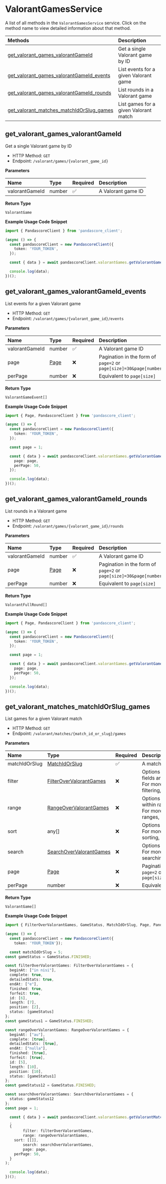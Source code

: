# ValorantGamesService

A list of all methods in the `ValorantGamesService` service. Click on the method name to view detailed information about that method.

| Methods                                                                               | Description                           |
| :------------------------------------------------------------------------------------ | :------------------------------------ |
| [get_valorant_games_valorantGameId](#get_valorant_games_valorantgameid)               | Get a single Valorant game by ID      |
| [get_valorant_games_valorantGameId_events](#get_valorant_games_valorantgameid_events) | List events for a given Valorant game |
| [get_valorant_games_valorantGameId_rounds](#get_valorant_games_valorantgameid_rounds) | List rounds in a Valorant game        |
| [get_valorant_matches_matchIdOrSlug_games](#get_valorant_matches_matchidorslug_games) | List games for a given Valorant match |

## get_valorant_games_valorantGameId

Get a single Valorant game by ID

- HTTP Method: `GET`
- Endpoint: `/valorant/games/{valorant_game_id}`

**Parameters**

| Name           | Type   | Required | Description        |
| :------------- | :----- | :------- | :----------------- |
| valorantGameId | number | ✅       | A Valorant game ID |

**Return Type**

`ValorantGame`

**Example Usage Code Snippet**

```typescript
import { PandascoreClient } from 'pandascore_client';

(async () => {
  const pandascoreClient = new PandascoreClient({
    token: 'YOUR_TOKEN',
  });

  const { data } = await pandascoreClient.valorantGames.getValorantGamesValorantGameId(1);

  console.log(data);
})();
```

## get_valorant_games_valorantGameId_events

List events for a given Valorant game

- HTTP Method: `GET`
- Endpoint: `/valorant/games/{valorant_game_id}/events`

**Parameters**

| Name           | Type                      | Required | Description                                                          |
| :------------- | :------------------------ | :------- | :------------------------------------------------------------------- |
| valorantGameId | number                    | ✅       | A Valorant game ID                                                   |
| page           | [Page](../models/Page.md) | ❌       | Pagination in the form of `page=2` or `page[size]=30&page[number]=2` |
| perPage        | number                    | ❌       | Equivalent to `page[size]`                                           |

**Return Type**

`ValorantGameEvent[]`

**Example Usage Code Snippet**

```typescript
import { Page, PandascoreClient } from 'pandascore_client';

(async () => {
  const pandascoreClient = new PandascoreClient({
    token: 'YOUR_TOKEN',
  });

  const page = 1;

  const { data } = await pandascoreClient.valorantGames.getValorantGamesValorantGameIdEvents(9, {
    page: page,
    perPage: 50,
  });

  console.log(data);
})();
```

## get_valorant_games_valorantGameId_rounds

List rounds in a Valorant game

- HTTP Method: `GET`
- Endpoint: `/valorant/games/{valorant_game_id}/rounds`

**Parameters**

| Name           | Type                      | Required | Description                                                          |
| :------------- | :------------------------ | :------- | :------------------------------------------------------------------- |
| valorantGameId | number                    | ✅       | A Valorant game ID                                                   |
| page           | [Page](../models/Page.md) | ❌       | Pagination in the form of `page=2` or `page[size]=30&page[number]=2` |
| perPage        | number                    | ❌       | Equivalent to `page[size]`                                           |

**Return Type**

`ValorantFullRound[]`

**Example Usage Code Snippet**

```typescript
import { Page, PandascoreClient } from 'pandascore_client';

(async () => {
  const pandascoreClient = new PandascoreClient({
    token: 'YOUR_TOKEN',
  });

  const page = 1;

  const { data } = await pandascoreClient.valorantGames.getValorantGamesValorantGameIdRounds(2, {
    page: page,
    perPage: 50,
  });

  console.log(data);
})();
```

## get_valorant_matches_matchIdOrSlug_games

List games for a given Valorant match

- HTTP Method: `GET`
- Endpoint: `/valorant/matches/{match_id_or_slug}/games`

**Parameters**

| Name          | Type                                                            | Required | Description                                                                                                                                         |
| :------------ | :-------------------------------------------------------------- | :------- | :-------------------------------------------------------------------------------------------------------------------------------------------------- |
| matchIdOrSlug | [MatchIdOrSlug](../models/MatchIdOrSlug.md)                     | ✅       | A match ID or slug                                                                                                                                  |
| filter        | [FilterOverValorantGames](../models/FilterOverValorantGames.md) | ❌       | Options to filter results. String fields are case sensitive <br/>For more information on filtering, see [docs](/docs/filtering-and-sorting#filter). |
| range         | [RangeOverValorantGames](../models/RangeOverValorantGames.md)   | ❌       | Options to select results within ranges <br/>For more information on ranges, see [docs](/docs/filtering-and-sorting#range).                         |
| sort          | any[]                                                           | ❌       | Options to sort results <br/>For more information on sorting, see [docs](/docs/filtering-and-sorting#sort).                                         |
| search        | [SearchOverValorantGames](../models/SearchOverValorantGames.md) | ❌       | Options to search results <br/>For more information on searching, see [docs](/docs/filtering-and-sorting#search).                                   |
| page          | [Page](../models/Page.md)                                       | ❌       | Pagination in the form of `page=2` or `page[size]=30&page[number]=2`                                                                                |
| perPage       | number                                                          | ❌       | Equivalent to `page[size]`                                                                                                                          |

**Return Type**

`ValorantGame[]`

**Example Usage Code Snippet**

```typescript
import { FilterOverValorantGames, GameStatus, MatchIdOrSlug, Page, PandascoreClient, RangeOverValorantGames, SearchOverValorantGames } from 'pandascore_client';

(async () => {
  const pandascoreClient = new PandascoreClient({
	token: 'YOUR_TOKEN'});

  const matchIdOrSlug = 5;
const gameStatus = GameStatus.FINISHED;

const filterOverValorantGames: FilterOverValorantGames = {
  beginAt: ["in nisi"],
  complete: true,
  detailedStats: true,
  endAt: ["e"],
  finished: true,
  forfeit: true,
  id: [6],
  length: [7],
  position: [2],
  status: [gameStatus]
};
const gameStatus1 = GameStatus.FINISHED;

const rangeOverValorantGames: RangeOverValorantGames = {
  beginAt: ["au"],
  complete: [true],
  detailedStats: [true],
  endAt: ["nulla"],
  finished: [true],
  forfeit: [true],
  id: [5],
  length: [10],
  position: [10],
  status: [gameStatus1]
};
const gameStatus12 = GameStatus.FINISHED;

const searchOverValorantGames: SearchOverValorantGames = {
  status: gameStatus12
};
const page = 1;

  const { data } = await pandascoreClient.valorantGames.getValorantMatchesMatchIdOrSlugGames(
  ,
  {
		filter: filterOverValorantGames,
		range: rangeOverValorantGames,
    sort: [[]],
		search: searchOverValorantGames,
		page: page,
    perPage: 50,
  }
);

  console.log(data);
})();
```

<!-- This file was generated by liblab | https://liblab.com/ -->
